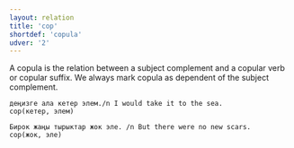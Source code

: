 ```yaml
---
layout: relation
title: 'cop'
shortdef: 'copula'
udver: '2'
---
```


A copula is the relation between a subject complement and a copular verb or copular suffix.
We always mark copula as dependent of the subject complement.

~~~ sdparse
деңизге ала кетер элем./n I would take it to the sea.
cop(кетер, элем)
~~~

~~~ sdparse
Бирок жаңы тырыктар жок эле. /n But there were no new scars.
cop(жок, эле)
~~~
<!-- Interlanguage links updated Po 11. listopadu 2024, 20:10:42 CET -->
